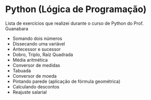 # Python (Lógica de Programação)
Lista de exercícios que realizei durante o curso de Python do Prof. Guanabara 
- Somando dois números
- Dissecando uma variável
- Antecessor e sucessor
- Dobro, Triplo, Raíz Quadrada
- Média aritmética
- Conversor de medidas
- Tabuada
- Conversor de moeda
- Pintando parede (aplicação de fórmula geométrica)
- Calculando descontos
- Reajuste salarial
